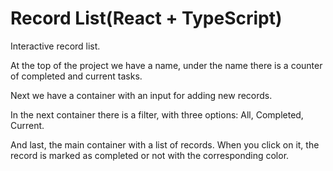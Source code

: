 # Record List(React + TypeScript)

Interactive record list.

At the top of the project we have a name, under the name there is a counter of completed and current tasks.

Next we have a container with an input for adding new records.

In the next container there is a filter, with three options: All, Completed, Current.

And last, the main container with a list of records. When you click on it, the record is marked as completed or not with the corresponding color.

